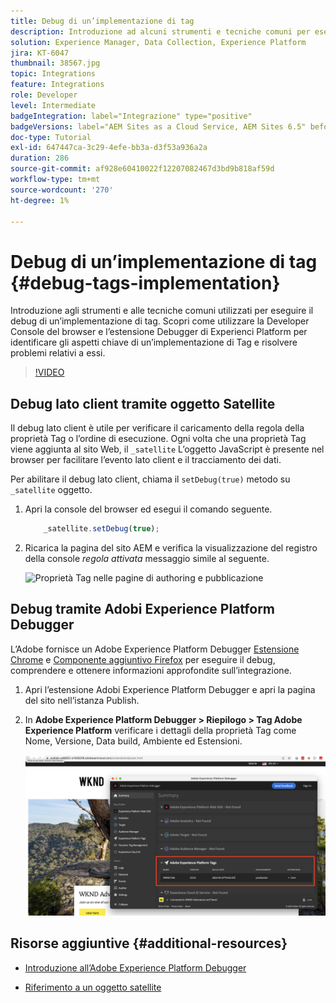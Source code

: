 ```yaml
---
title: Debug di un’implementazione di tag
description: Introduzione ad alcuni strumenti e tecniche comuni per eseguire il debug di un’implementazione di tag. Scopri come utilizzare la Developer Console del browser e l’estensione Debugger di Experienci Platform per identificare gli aspetti chiave di un’implementazione di Tag e risolvere problemi relativi a essi.
solution: Experience Manager, Data Collection, Experience Platform
jira: KT-6047
thumbnail: 38567.jpg
topic: Integrations
feature: Integrations
role: Developer
level: Intermediate
badgeIntegration: label="Integrazione" type="positive"
badgeVersions: label="AEM Sites as a Cloud Service, AEM Sites 6.5" before-title="false"
doc-type: Tutorial
exl-id: 647447ca-3c29-4efe-bb3a-d3f53a936a2a
duration: 286
source-git-commit: af928e60410022f12207082467d3bd9b818af59d
workflow-type: tm+mt
source-wordcount: '270'
ht-degree: 1%

---
```


# Debug di un’implementazione di tag {#debug-tags-implementation}

Introduzione agli strumenti e alle tecniche comuni utilizzati per eseguire il debug di un’implementazione di tag. Scopri come utilizzare la Developer Console del browser e l’estensione Debugger di Experienci Platform per identificare gli aspetti chiave di un’implementazione di Tag e risolvere problemi relativi a essi.

>[!VIDEO](https://video.tv.adobe.com/v/38567?quality=12&learn=on)

## Debug lato client tramite oggetto Satellite

Il debug lato client è utile per verificare il caricamento della regola della proprietà Tag o l’ordine di esecuzione. Ogni volta che una proprietà Tag viene aggiunta al sito Web, il `_satellite` L’oggetto JavaScript è presente nel browser per facilitare l’evento lato client e il tracciamento dei dati.

Per abilitare il debug lato client, chiama il `setDebug(true)` metodo su `_satellite` oggetto.

1. Apri la console del browser ed esegui il comando seguente.

   ```javascript
       _satellite.setDebug(true);
   ```

1. Ricarica la pagina del sito AEM e verifica la visualizzazione del registro della console _regola attivata_ messaggio simile al seguente.

   ![Proprietà Tag nelle pagine di authoring e pubblicazione](assets/satellite-object-debugging.png)

## Debug tramite Adobi Experience Platform Debugger

L’Adobe fornisce un Adobe Experience Platform Debugger [Estensione Chrome](https://chrome.google.com/webstore/detail/adobe-experience-platform/bfnnokhpnncpkdmbokanobigaccjkpob) e [Componente aggiuntivo Firefox](https://addons.mozilla.org/en-US/firefox/addon/adobe-experience-platform-dbg/) per eseguire il debug, comprendere e ottenere informazioni approfondite sull’integrazione.

1. Apri l’estensione Adobi Experience Platform Debugger e apri la pagina del sito nell’istanza Publish.

1. In **Adobe Experience Platform Debugger > Riepilogo > Tag Adobe Experience Platform** verificare i dettagli della proprietà Tag come Nome, Versione, Data build, Ambiente ed Estensioni.

   ![Dettagli proprietà Adobe Experience Platform Debugger e tag](assets/tag-property-details.png)

## Risorse aggiuntive {#additional-resources}

+ [Introduzione all’Adobe Experience Platform Debugger](https://experienceleague.adobe.com/docs/platform-learn/data-collection/debugger/overview.html)

+ [Riferimento a un oggetto satellite](https://experienceleague.adobe.com/docs/experience-platform/tags/client-side/satellite-object.html)
